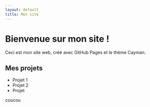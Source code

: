 ```yaml
---
layout: default
title: Mon site
---
```


# Bienvenue sur mon site !

Ceci est mon site web, créé avec GitHub Pages et le thème Cayman.

## Mes projets

- Projet 1
- Projet 2
- Projet

coucou

